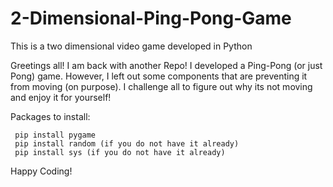 # 2-Dimensional-Ping-Pong-Game
This is a two dimensional video game developed in Python 

Greetings all! I am back with another Repo! I developed a Ping-Pong (or just Pong)
game. However, I left out some components that are preventing it from moving (on purpose).
I challenge all to figure out why its not moving and enjoy it for yourself! 

Packages to install:

     pip install pygame
     pip install random (if you do not have it already)
     pip install sys (if you do not have it already)
     
Happy Coding!      
     
